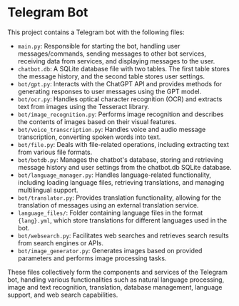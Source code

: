 # Telegram Bot

This project contains a Telegram bot with the following files:

- `main.py`: Responsible for starting the bot, handling user messages/commands, sending messages to other bot services, receiving data from services, and displaying messages to the user.
- `chatbot.db`: A SQLite database file with two tables. The first table stores the message history, and the second table stores user settings.
- `bot/gpt.py`: Interacts with the ChatGPT API and provides methods for generating responses to user messages using the GPT model.
- `bot/ocr.py`: Handles optical character recognition (OCR) and extracts text from images using the Tesseract library.
- `bot/image_recognition.py`: Performs image recognition and describes the contents of images based on their visual features.
- `bot/voice_transcription.py`: Handles voice and audio message transcription, converting spoken words into text.
- `bot/file.py`: Deals with file-related operations, including extracting text from various file formats.
- `bot/botdb.py`: Manages the chatbot's database, storing and retrieving message history and user settings from the chatbot.db SQLite database.
- `bot/language_manager.py`: Handles language-related functionality, including loading language files, retrieving translations, and managing multilingual support.
- `bot/translator.py`: Provides translation functionality, allowing for the translation of messages using an external translation service.
- `language_files/`: Folder containing language files in the format `{lang}.yml`, which store translations for different languages used in the bot.
- `bot/websearch.py`: Facilitates web searches and retrieves search results from search engines or APIs.
- `bot/image_generator.py`: Generates images based on provided parameters and performs image processing tasks.

These files collectively form the components and services of the Telegram bot, handling various functionalities such as natural language processing, image and text recognition, translation, database management, language support, and web search capabilities.
